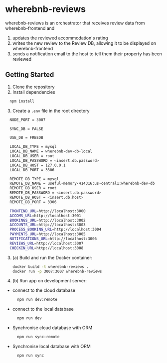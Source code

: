 # wherebnb-reviews

wherebnb-reviews is an orchestrator that receives review data from wherebnb-frontend and 

1. updates the reviewed accommodation's rating
2. writes the new review to the Review DB, allowing it to be displayed on wherebnb-frontend
3. sends a notification email to the host to tell them their property has been reviewed 

## Getting Started
1. Clone the repository
2. Install dependencies
```sh
  npm install
```

3. Create a `.env` file in the root directory

  ```sh
    NODE_PORT = 3007

    SYNC_DB = FALSE

    USE_DB = FREEDB

    LOCAL_DB_TYPE = mysql
    LOCAL_DB_NAME = wherebnb-dev-db-local
    LOCAL_DB_USER = root
    LOCAL_DB_PASSWORD = <insert.db.password>
    LOCAL_DB_HOST = 127.0.0.1
    LOCAL_DB_PORT = 3306

    REMOTE_DB_TYPE = mysql
    REMOTE_DB_NAME = useful-memory-414316:us-central1:wherebnb-dev-db
    REMOTE_DB_USER = root
    REMOTE_DB_PASSWORD = <insert.db.password>
    REMOTE_DB_HOST = <insert.db.host>
    REMOTE_DB_PORT = 3306

    FRONTEND_URL=http://localhost:3000
    ACCOMS_URL=http://localhost:3001
    BOOKINGS_URL=http://localhost:3002
    ACCOUNTS_URL=http://localhost:3003
    PROCESS_BOOKING_URL=http://localhost:3004
    PAYMENTS_URL=http://localhost:3005
    NOTIFICATIONS_URL=http://localhost:3006
    REVIEWS_URL=http://localhost:3007
    CHECKIN_URL=http://localhost:3008
  ```

3. (a) Build and run the Docker container:

    ```sh
    docker build -t wherebnb-reviews .
    docker run -p 3007:3007 wherebnb-reviews
    ```
3. (b) Run app on development server:

- connect to the cloud database
  ```sh
    npm run dev:remote 
  ```
- connect to the local database
  ```sh
    npm run dev 
  ```

- Synchronise cloud database with ORM
  ```sh
    npm run sync:remote
  ```
- Synchronise local database with ORM
  ```sh
    npm run sync
  ```
